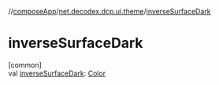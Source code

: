 //[composeApp](../../index.md)/[net.decodex.dcp.ui.theme](index.md)/[inverseSurfaceDark](inverse-surface-dark.md)

# inverseSurfaceDark

[common]\
val [inverseSurfaceDark](inverse-surface-dark.md): [Color](https://developer.android.com/reference/kotlin/androidx/compose/ui/graphics/Color.html)
